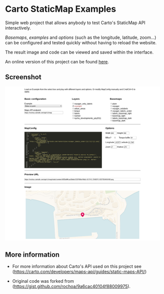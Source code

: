 # Carto StaticMap Examples

Simple web project that allows anybody to test Carto's StaticMap API interactively.

*Basemaps*, *examples* and *options* (such as the longitude, latitude, zoom...) can be configured and tested quickly without having to reload the website.

The result image and code can be viewed and saved within the interface.

An online version of this project can be found [here](https://pmarfany.github.io/carto-static-maps-example).

## Screenshot

![Screenshot](thumbnail.jpg?raw=true "Screenshot")


## More information

- For more information about Carto's API used on this project see (https://carto.com/developers/maps-api/guides/static-maps-API/)

- Original code was forked from (https://gist.github.com/rochoa/9a6cac40104f88009975).

